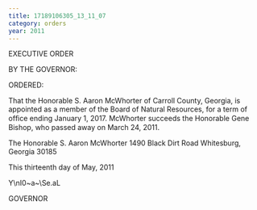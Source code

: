 ```yaml
---
title: 17189106305_13_11_07
category: orders
year: 2011
---
```

 

EXECUTIVE ORDER

BY THE GOVERNOR:

ORDERED:

That the Honorable S. Aaron McWhorter of Carroll County,
Georgia, is appointed as a member of the Board of Natural
Resources, for a term of ofﬁce ending January 1, 2017. McWhorter
succeeds the Honorable Gene Bishop, who passed away on March
24, 2011.

The Honorable S. Aaron McWhorter
1490 Black Dirt Road
Whitesburg, Georgia 30185

This thirteenth day of May, 2011

Y\nI0~a~\Se.aL

GOVERNOR

